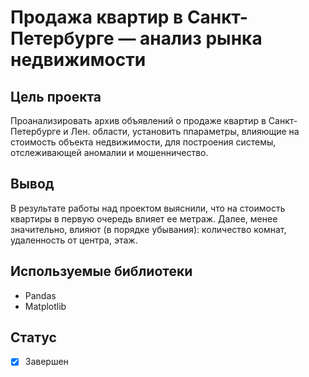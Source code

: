 # Продажа квартир в Санкт-Петербурге — анализ рынка недвижимости

## Цель проекта
Проанализировать архив объявлений о продаже квартир в Санкт-Петербурге и Лен. области, установить ппараметры, влияющие на стоимость объекта недвижимости, для построения системы, отслеживающей аномалии и мошенничество.

## Вывод
В результате работы над проектом выяснили, что на стоимость квартиры в первую очередь влияет ее метраж. Далее, менее значительно, влияют (в порядке убывания): количество комнат, удаленность от центра, этаж. 

## Используемые библиотеки
- Pandas
- Matplotlib

## Статус
- [x] Завершен
